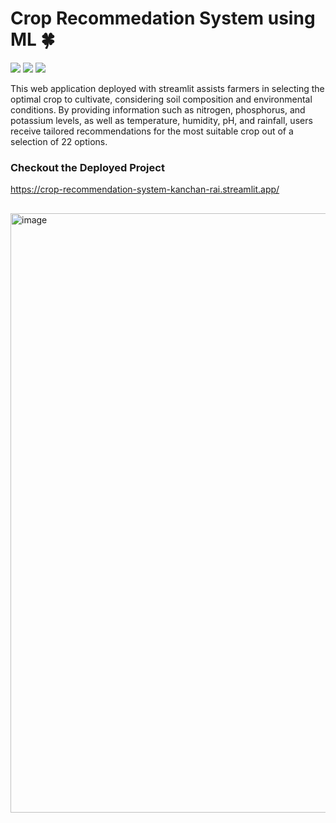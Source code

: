 # Crop Recommedation System using ML 🍀

![](https://img.shields.io/badge/Programming_Language-Python-blue.svg)
![](https://img.shields.io/badge/Main_Tool_Used-Jupyter_Notebook-orange.svg)
![](https://img.shields.io/badge/Status-Complete-green.svg)

This web application deployed with streamlit assists farmers in selecting the optimal crop to cultivate, considering soil composition and environmental conditions. By providing information such as nitrogen, phosphorus, and potassium levels, as well as temperature, humidity, pH, and rainfall, users receive tailored recommendations for the most suitable crop out of a selection of 22 options.

### Checkout the Deployed Project
https://crop-recommendation-system-kanchan-rai.streamlit.app/
##
<img width="959" alt="image" src="https://github.com/kanchanrai7/Project-Guidance/assets/114416916/49db28df-cf3b-430a-9d40-87c567fa2d50">

